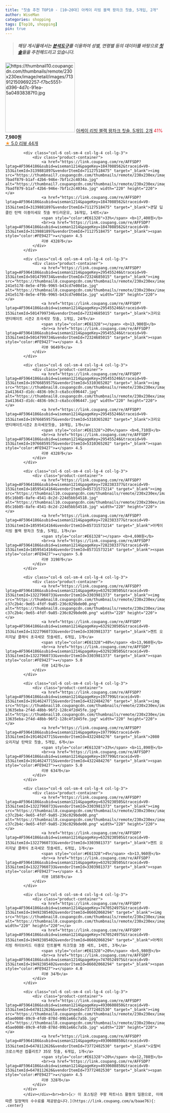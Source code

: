 ```yaml
---
title: "칫솔 추천 TOP10 - [10~20대] 아케이 리빙 블랙 왕차크 칫솔, 5개입, 2개"
author: WiseMan
categories: shopping
tags: [Top10, shopping]
pin: true
---
```


> ##### 해당 게시물에서는 [**분석도구**](https://itemscout.io/)를 이용하여 **성별**, **연령별** 등의 데이터를 바탕으로 [**칫솔**](https://link.coupang.com/a/baae76)들을 추천해드리고 있습니다.
<div class="container"><div class="row">
            <div class="col-6 col-sm-4 col-lg-4 col-lg-3">
                <div class="product-container">
                    <a href="https://link.coupang.com/re/AFFSDP?lptag=AF5964186&subid=wiseman1214&pageKey=7282383377&traceid=V0-153&itemId=18595414163&vendorItemId=85731573206" target="_blank"><img src="https://thumbnail10.coupangcdn.com/thumbnails/remote/230x230ex/image/retail/images/7139121509692257-f7bc5551-d396-4d7c-91ea-5a04938387f0.jpg" alt="https://thumbnail10.coupangcdn.com/thumbnails/remote/230x230ex/image/retail/images/7139121509692257-f7bc5551-d396-4d7c-91ea-5a04938387f0.jpg" width="220" height="220"></a>
                    <a href="https://link.coupang.com/re/AFFSDP?lptag=AF5964186&subid=wiseman1214&pageKey=7282383377&traceid=V0-153&itemId=18595414163&vendorItemId=85731573206" target="_blank">아케이 리빙 블랙 왕차크 칫솔, 5개입, 2개</a>
                    <span style="color:#E61328">41%</span> <b>7,980원</b>
                    <br><a href="https://link.coupang.com/re/AFFSDP?lptag=AF5964186&subid=wiseman1214&pageKey=7282383377&traceid=V0-153&itemId=18595414163&vendorItemId=85731573206" target="_blank"><span style="color:#FE9427">★</span> 5.0
                    리뷰 44개</a>
                </div>
            </div>
            
            <div class="col-6 col-sm-4 col-lg-4 col-lg-3">
                <div class="product-container">
                    <a href="https://link.coupang.com/re/AFFSDP?lptag=AF5964186&subid=wiseman1214&pageKey=1847088562&traceid=V0-153&itemId=3139881897&vendorItemId=71127518475" target="_blank"><img src="https://thumbnail7.coupangcdn.com/thumbnails/remote/230x230ex/image/retail/images/2414695614044611-7badf879-b1af-42b6-946e-7bf1c2c4034a.jpg" alt="https://thumbnail7.coupangcdn.com/thumbnails/remote/230x230ex/image/retail/images/2414695614044611-7badf879-b1af-42b6-946e-7bf1c2c4034a.jpg" width="220" height="220"></a>
                    <a href="https://link.coupang.com/re/AFFSDP?lptag=AF5964186&subid=wiseman1214&pageKey=1847088562&traceid=V0-153&itemId=3139881897&vendorItemId=71127518475" target="_blank">쿤달 딥 클린 탄력 이중미세모 칫솔 부드러운모, 16개입, 1세트</a>
                    <span style="color:#E61328">33%</span> <b>17,400원</b>
                    <br><a href="https://link.coupang.com/re/AFFSDP?lptag=AF5964186&subid=wiseman1214&pageKey=1847088562&traceid=V0-153&itemId=3139881897&vendorItemId=71127518475" target="_blank"><span style="color:#FE9427">★</span> 4.5
                    리뷰 4328개</a>
                </div>
            </div>
            
            <div class="col-6 col-sm-4 col-lg-4 col-lg-3">
                <div class="product-container">
                    <a href="https://link.coupang.com/re/AFFSDP?lptag=AF5964186&subid=wiseman1214&pageKey=295455246&traceid=V0-153&itemId=5014799734&vendorItemId=72324685015" target="_blank"><img src="https://thumbnail8.coupangcdn.com/thumbnails/remote/230x230ex/image/retail/images/565383809267016-241e5178-8e5e-4f9b-9965-b43cd7e08d1e.jpg" alt="https://thumbnail8.coupangcdn.com/thumbnails/remote/230x230ex/image/retail/images/565383809267016-241e5178-8e5e-4f9b-9965-b43cd7e08d1e.jpg" width="220" height="220"></a>
                    <a href="https://link.coupang.com/re/AFFSDP?lptag=AF5964186&subid=wiseman1214&pageKey=295455246&traceid=V0-153&itemId=5014799734&vendorItemId=72324685015" target="_blank">크리오 덴티메이트 시즌2 초극세모 칫솔, 1개입, 24개</a>
                    <span style="color:#E61328"></span> <b>13,900원</b>
                    <br><a href="https://link.coupang.com/re/AFFSDP?lptag=AF5964186&subid=wiseman1214&pageKey=295455246&traceid=V0-153&itemId=5014799734&vendorItemId=72324685015" target="_blank"><span style="color:#FE9427">★</span> 4.5
                    리뷰 9649개</a>
                </div>
            </div>
            
            <div class="col-6 col-sm-4 col-lg-4 col-lg-3">
                <div class="product-container">
                    <a href="https://link.coupang.com/re/AFFSDP?lptag=AF5964186&subid=wiseman1214&pageKey=295455246&traceid=V0-153&itemId=19766859575&vendorItemId=5310365202" target="_blank"><img src="https://thumbnail8.coupangcdn.com/thumbnails/remote/230x230ex/image/retail/images/361517058019199-2a413643-d1dc-4836-b9c3-c6a5cc696447.jpg" alt="https://thumbnail8.coupangcdn.com/thumbnails/remote/230x230ex/image/retail/images/361517058019199-2a413643-d1dc-4836-b9c3-c6a5cc696447.jpg" width="220" height="220"></a>
                    <a href="https://link.coupang.com/re/AFFSDP?lptag=AF5964186&subid=wiseman1214&pageKey=295455246&traceid=V0-153&itemId=19766859575&vendorItemId=5310365202" target="_blank">크리오 덴티메이트시즌2 초극세모칫솔, 10개입, 1개</a>
                    <span style="color:#E61328">20%</span> <b>6,710원</b>
                    <br><a href="https://link.coupang.com/re/AFFSDP?lptag=AF5964186&subid=wiseman1214&pageKey=295455246&traceid=V0-153&itemId=19766859575&vendorItemId=5310365202" target="_blank"><span style="color:#FE9427">★</span> 4.5
                    리뷰 4328개</a>
                </div>
            </div>
            
            <div class="col-6 col-sm-4 col-lg-4 col-lg-3">
                <div class="product-container">
                    <a href="https://link.coupang.com/re/AFFSDP?lptag=AF5964186&subid=wiseman1214&pageKey=7282383377&traceid=V0-153&itemId=18595414164&vendorItemId=85731573214" target="_blank"><img src="https://thumbnail10.coupangcdn.com/thumbnails/remote/230x230ex/image/retail/images/7139027766801394-05c16b05-8afe-4541-8c2d-224d5bb54518.jpg" alt="https://thumbnail10.coupangcdn.com/thumbnails/remote/230x230ex/image/retail/images/7139027766801394-05c16b05-8afe-4541-8c2d-224d5bb54518.jpg" width="220" height="220"></a>
                    <a href="https://link.coupang.com/re/AFFSDP?lptag=AF5964186&subid=wiseman1214&pageKey=7282383377&traceid=V0-153&itemId=18595414164&vendorItemId=85731573214" target="_blank">아케이 리빙 블랙 왕차크 칫솔, 5개입, 1개</a>
                    <span style="color:#E61328"></span> <b>4,690원</b>
                    <br><a href="https://link.coupang.com/re/AFFSDP?lptag=AF5964186&subid=wiseman1214&pageKey=7282383377&traceid=V0-153&itemId=18595414164&vendorItemId=85731573214" target="_blank"><span style="color:#FE9427">★</span> 5.0
                    리뷰 3198개</a>
                </div>
            </div>
            
            <div class="col-6 col-sm-4 col-lg-4 col-lg-3">
                <div class="product-container">
                    <a href="https://link.coupang.com/re/AFFSDP?lptag=AF5964186&subid=wiseman1214&pageKey=6329230505&traceid=V0-153&itemId=13227960733&vendorItemId=3303981373" target="_blank"><img src="https://thumbnail8.coupangcdn.com/thumbnails/remote/230x230ex/image/retail/images/8420358983535219-c37c2b4c-9e65-4fdf-9a85-236c029bde00.png" alt="https://thumbnail8.coupangcdn.com/thumbnails/remote/230x230ex/image/retail/images/8420358983535219-c37c2b4c-9e65-4fdf-9a85-236c029bde00.png" width="220" height="220"></a>
                    <a href="https://link.coupang.com/re/AFFSDP?lptag=AF5964186&subid=wiseman1214&pageKey=6329230505&traceid=V0-153&itemId=13227960733&vendorItemId=3303981373" target="_blank">켄트 오리지날 클래식 초극세모 칫솔세트, 6개입, 1개</a>
                    <span style="color:#E61328">48%</span> <b>13,960원</b>
                    <br><a href="https://link.coupang.com/re/AFFSDP?lptag=AF5964186&subid=wiseman1214&pageKey=6329230505&traceid=V0-153&itemId=13227960733&vendorItemId=3303981373" target="_blank"><span style="color:#FE9427">★</span> 5.0
                    리뷰 142개</a>
                </div>
            </div>
            
            <div class="col-6 col-sm-4 col-lg-4 col-lg-3">
                <div class="product-container">
                    <a href="https://link.coupang.com/re/AFFSDP?lptag=AF5964186&subid=wiseman1214&pageKey=197799&traceid=V0-153&itemId=19146247715&vendorItemId=4322484276" target="_blank"><img src="https://thumbnail10.coupangcdn.com/thumbnails/remote/230x230ex/image/retail/images/2440808287862195-13635eba-2f4d-48bb-96f2-128c4f2d45fe.jpg" alt="https://thumbnail10.coupangcdn.com/thumbnails/remote/230x230ex/image/retail/images/2440808287862195-13635eba-2f4d-48bb-96f2-128c4f2d45fe.jpg" width="220" height="220"></a>
                    <a href="https://link.coupang.com/re/AFFSDP?lptag=AF5964186&subid=wiseman1214&pageKey=197799&traceid=V0-153&itemId=19146247715&vendorItemId=4322484276" target="_blank">2080 오리지날 탄력모 칫솔, 5개입, 6개</a>
                    <span style="color:#E61328">33%</span> <b>11,890원</b>
                    <br><a href="https://link.coupang.com/re/AFFSDP?lptag=AF5964186&subid=wiseman1214&pageKey=197799&traceid=V0-153&itemId=19146247715&vendorItemId=4322484276" target="_blank"><span style="color:#FE9427">★</span> 5.0
                    리뷰 634개</a>
                </div>
            </div>
            
            <div class="col-6 col-sm-4 col-lg-4 col-lg-3">
                <div class="product-container">
                    <a href="https://link.coupang.com/re/AFFSDP?lptag=AF5964186&subid=wiseman1214&pageKey=6329230505&traceid=V0-153&itemId=13227960733&vendorItemId=3303981373" target="_blank"><img src="https://thumbnail8.coupangcdn.com/thumbnails/remote/230x230ex/image/retail/images/8420358983535219-c37c2b4c-9e65-4fdf-9a85-236c029bde00.png" alt="https://thumbnail8.coupangcdn.com/thumbnails/remote/230x230ex/image/retail/images/8420358983535219-c37c2b4c-9e65-4fdf-9a85-236c029bde00.png" width="220" height="220"></a>
                    <a href="https://link.coupang.com/re/AFFSDP?lptag=AF5964186&subid=wiseman1214&pageKey=6329230505&traceid=V0-153&itemId=13227960733&vendorItemId=3303981373" target="_blank">켄트 오리지날 클래식 초극세모 칫솔세트, 6개입, 1개</a>
                    <span style="color:#E61328">4%</span> <b>13,960원</b>
                    <br><a href="https://link.coupang.com/re/AFFSDP?lptag=AF5964186&subid=wiseman1214&pageKey=6329230505&traceid=V0-153&itemId=13227960733&vendorItemId=3303981373" target="_blank"><span style="color:#FE9427">★</span> 4.5
                    리뷰 1858개</a>
                </div>
            </div>
            
            <div class="col-6 col-sm-4 col-lg-4 col-lg-3">
                <div class="product-container">
                    <a href="https://link.coupang.com/re/AFFSDP?lptag=AF5964186&subid=wiseman1214&pageKey=7470524975&traceid=V0-153&itemId=19492385402&vendorItemId=86602068294" target="_blank"><img src="https://thumbnail8.coupangcdn.com/thumbnails/remote/230x230ex/image/rs_quotation_api/ekmxwolc/3e61824146ef4a538bc8a7a6441c6236.jpg" alt="https://thumbnail8.coupangcdn.com/thumbnails/remote/230x230ex/image/rs_quotation_api/ekmxwolc/3e61824146ef4a538bc8a7a6441c6236.jpg" width="220" height="220"></a>
                    <a href="https://link.coupang.com/re/AFFSDP?lptag=AF5964186&subid=wiseman1214&pageKey=7470524975&traceid=V0-153&itemId=19492385402&vendorItemId=86602068294" target="_blank">아케이 리빙 하이브리드 이중모 민트블랙 차크칫솔 3종 세트, 1세트, 3개</a>
                    <span style="color:#E61328">20%</span> <b>5,980원</b>
                    <br><a href="https://link.coupang.com/re/AFFSDP?lptag=AF5964186&subid=wiseman1214&pageKey=7470524975&traceid=V0-153&itemId=19492385402&vendorItemId=86602068294" target="_blank"><span style="color:#FE9427">★</span> 4.0
                    리뷰 34개</a>
                </div>
            </div>
            
            <div class="col-6 col-sm-4 col-lg-4 col-lg-3">
                <div class="product-container">
                    <a href="https://link.coupang.com/re/AFFSDP?lptag=AF5964186&subid=wiseman1214&pageKey=4930608850&traceid=V0-153&itemId=6478112626&vendorItemId=73772402530" target="_blank"><img src="https://thumbnail8.coupangcdn.com/thumbnails/remote/230x230ex/image/retail/images/1656206318725660-45ae0008-89c9-4fd0-878d-09b1e66c7a5b.jpg" alt="https://thumbnail8.coupangcdn.com/thumbnails/remote/230x230ex/image/retail/images/1656206318725660-45ae0008-89c9-4fd0-878d-09b1e66c7a5b.jpg" width="220" height="220"></a>
                    <a href="https://link.coupang.com/re/AFFSDP?lptag=AF5964186&subid=wiseman1214&pageKey=4930608850&traceid=V0-153&itemId=6478112626&vendorItemId=73772402530" target="_blank">오랄비 크로스액션 컴플리트7 35모 칫솔, 6개입, 1개</a>
                    <span style="color:#E61328">20%</span> <b>12,780원</b>
                    <br><a href="https://link.coupang.com/re/AFFSDP?lptag=AF5964186&subid=wiseman1214&pageKey=4930608850&traceid=V0-153&itemId=6478112626&vendorItemId=73772402530" target="_blank"><span style="color:#FE9427">★</span> 4.5
                    리뷰 328개</a>
                </div>
            </div>
            </div></div><br><br>[👉 이 포스팅은 쿠팡 파트너스 활동의 일환으로, 이에 따른 일정액의 수수료를 제공받습니다.](https://link.coupang.com/a/baae76){: .center}